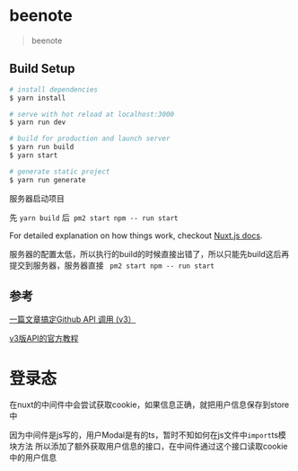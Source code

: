 # beenote

> beenote

## Build Setup

``` bash
# install dependencies
$ yarn install

# serve with hot reload at localhost:3000
$ yarn run dev

# build for production and launch server
$ yarn run build
$ yarn start

# generate static project
$ yarn run generate
```

服务器启动项目


先 `yarn build` 后` pm2 start npm -- run start`

For detailed explanation on how things work, checkout [Nuxt.js docs](https://nuxtjs.org).

服务器的配置太低，所以执行的build的时候直接出错了，所以只能先build这后再提交到服务器，服务器直接 ` pm2 start npm -- run start`

## 参考

[ 一篇文章搞定Github API 调用 (v3）](https://www.jianshu.com/p/a0c7d0482415)

[v3版API的官方教程](https://developer.github.com/v3/guides/getting-started/)


# 登录态

在nuxt的中间件中会尝试获取cookie，如果信息正确，就把用户信息保存到store中

因为中间件是js写的，用户Modal是有的ts，暂时不知如何在js文件中`import`ts模块方法
所以添加了额外获取用户信息的接口，在中间件通过这个接口读取cookie中的用户信息
